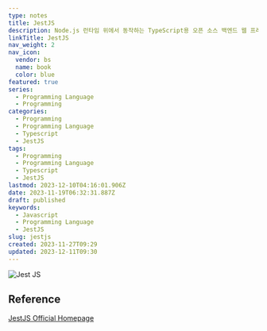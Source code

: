 ```yaml
---
type: notes
title: JestJS
description: Node.js 런타임 위에서 동작하는 TypeScript용 오픈 소스 백엔드 웹 프레임워크.
linkTitle: JestJS
nav_weight: 2
nav_icon:
  vendor: bs
  name: book
  color: blue
featured: true
series:
  - Programming Language
  - Programming
categories:
  - Programming
  - Programming Language
  - Typescript
  - JestJS
tags:
  - Programming
  - Programming Language
  - Typescript
  - JestJS
lastmod: 2023-12-10T04:16:01.906Z
date: 2023-11-19T06:32:31.887Z
draft: published
keywords:
  - Javascript
  - Programming Language
  - JestJS
slug: jestjs
created: 2023-11-27T09:29
updated: 2023-12-11T09:30
---
```


![Jest JS](/programming/jest.png)

## Reference

[JestJS Official Homepage](https://jestjs.io/)
